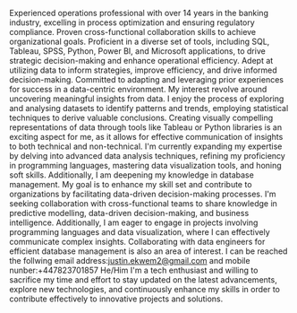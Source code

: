 Experienced operations professional with over 14 years in the banking industry, excelling in process optimization and ensuring regulatory compliance. Proven cross-functional collaboration skills to achieve organizational goals. Proficient in a diverse set of tools, including SQL, Tableau, SPSS, Python, Power BI, and Microsoft applications, to drive strategic decision-making and enhance operational efficiency. Adept at utilizing data to inform strategies, improve efficiency, and drive informed decision-making. Committed to adapting and leveraging prior experiences for success in a data-centric environment.
My interest revolve around uncovering meaningful insights from data. I enjoy the process of exploring and analysing datasets to identify patterns and trends, employing statistical techniques to derive valuable conclusions. Creating visually compelling representations of data through tools like Tableau or Python libraries is an exciting aspect for me, as it allows for effective communication of insights to both technical and non-technical.
I'm currently expanding my expertise by delving into advanced data analysis techniques, refining my proficiency in programming languages, mastering data visualization tools, and honing soft skills. Additionally, I am deepening my knowledge in database management. My goal is to enhance my skill set and contribute to organizations by facilitating data-driven decision-making processes.
I'm seeking collaboration with cross-functional teams to share knowledge in predictive modelling, data-driven decision-making, and business intelligence. Additionally, I am eager to engage in projects involving programming languages and data visualization, where I can effectively communicate complex insights. Collaborating with data engineers for efficient database management is also an area of interest.
I can be reached the follwing email address:justin.ekwem2@gmail.com and mobile nunber:+447823701857
He/Him
I'm a tech enthusiast and willing to sacrifice my time and effort to stay updated on the latest advancements, explore new technologies, and continuously enhance my skills in order to contribute effectively to innovative projects and solutions.

<!---
Just6624/Just6624 is a ✨ special ✨ repository because its `README.md` (this file) appears on your GitHub profile.
You can click the Preview link to take a look at your changes.
--->
